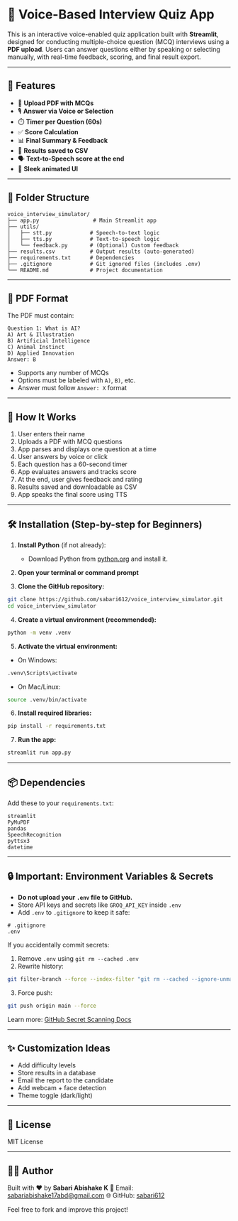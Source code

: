 # 🎤 Voice-Based Interview Quiz App

This is an interactive voice-enabled quiz application built with **Streamlit**, designed for conducting multiple-choice question (MCQ) interviews using a **PDF upload**. Users can answer questions either by speaking or selecting manually, with real-time feedback, scoring, and final result export.

---

## 🚀 Features

* 📄 **Upload PDF with MCQs**
* 🎙️ **Answer via Voice or Selection**
* ⏱️ **Timer per Question (60s)**
* ✅ **Score Calculation**
* 📊 **Final Summary & Feedback**
* 💾 **Results saved to CSV**
* 🗣️ **Text-to-Speech score at the end**
* 💫 **Sleek animated UI**

---

## 📂 Folder Structure

```
voice_interview_simulator/
├── app.py                 # Main Streamlit app
├── utils/
│   ├── stt.py            # Speech-to-text logic
│   ├── tts.py            # Text-to-speech logic
│   └── feedback.py       # (Optional) Custom feedback
├── results.csv           # Output results (auto-generated)
├── requirements.txt      # Dependencies
├── .gitignore            # Git ignored files (includes .env)
└── README.md             # Project documentation
```

---

## 📄 PDF Format

The PDF must contain:

```text
Question 1: What is AI?
A) Art & Illustration
B) Artificial Intelligence
C) Animal Instinct
D) Applied Innovation
Answer: B
```

* Supports any number of MCQs
* Options must be labeled with `A)`, `B)`, etc.
* Answer must follow `Answer: X` format

---

## 🧠 How It Works

1. User enters their name
2. Uploads a PDF with MCQ questions
3. App parses and displays one question at a time
4. User answers by voice or click
5. Each question has a 60-second timer
6. App evaluates answers and tracks score
7. At the end, user gives feedback and rating
8. Results saved and downloadable as CSV
9. App speaks the final score using TTS

---

## 🛠️ Installation (Step-by-step for Beginners)

1. **Install Python** (if not already):

   * Download Python from [python.org](https://www.python.org/downloads/) and install it.

2. **Open your terminal or command prompt**

3. **Clone the GitHub repository:**

```bash
git clone https://github.com/sabari612/voice_interview_simulator.git
cd voice_interview_simulator
```

4. **Create a virtual environment (recommended):**

```bash
python -m venv .venv
```

5. **Activate the virtual environment:**

* On Windows:

```bash
.venv\Scripts\activate
```

* On Mac/Linux:

```bash
source .venv/bin/activate
```

6. **Install required libraries:**

```bash
pip install -r requirements.txt
```

7. **Run the app:**

```bash
streamlit run app.py
```

---

## 📦 Dependencies

Add these to your `requirements.txt`:

```
streamlit
PyMuPDF
pandas
SpeechRecognition
pyttsx3
datetime
```

---

## 🔒 Important: Environment Variables & Secrets

* **Do not upload your `.env` file to GitHub.**
* Store API keys and secrets like `GROQ_API_KEY` inside `.env`
* Add `.env` to `.gitignore` to keep it safe:

```
# .gitignore
.env
```

If you accidentally commit secrets:

1. Remove `.env` using `git rm --cached .env`
2. Rewrite history:

```bash
git filter-branch --force --index-filter "git rm --cached --ignore-unmatch .env" --prune-empty --tag-name-filter cat -- --all
```

3. Force push:

```bash
git push origin main --force
```

Learn more: [GitHub Secret Scanning Docs](https://docs.github.com/en/code-security/secret-scanning)

---

## ✨ Customization Ideas

* Add difficulty levels
* Store results in a database
* Email the report to the candidate
* Add webcam + face detection
* Theme toggle (dark/light)

---

## 📄 License

MIT License

---

## 🙋‍♂️ Author

Built with ❤️ by **Sabari Abishake K**
📧 Email: [sabariabishake17abd@gmail.com](mailto:sabariabishake17abd@gmail.com)
🌐 GitHub: [sabari612](https://github.com/sabari612)

Feel free to fork and improve this project!
